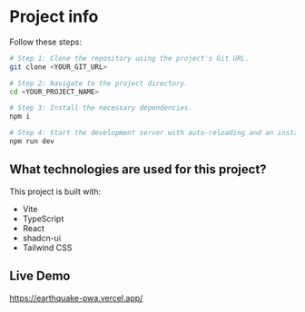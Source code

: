 # Project info
Follow these steps:

```sh
# Step 1: Clone the repository using the project's Git URL.
git clone <YOUR_GIT_URL>

# Step 2: Navigate to the project directory.
cd <YOUR_PROJECT_NAME>

# Step 3: Install the necessary dependencies.
npm i

# Step 4: Start the development server with auto-reloading and an instant preview.
npm run dev
```

## What technologies are used for this project?

This project is built with:

- Vite
- TypeScript
- React
- shadcn-ui
- Tailwind CSS

## Live Demo
https://earthquake-pwa.vercel.app/
